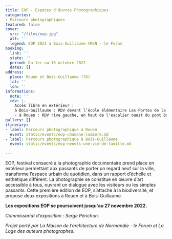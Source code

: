 ```yaml
---
title: EOP - Espaces d'Œuvres Photographiques
categories:
- Parcours photographiques
featured: false
cover:
  src: "/files/eop.jpg"
  alt: ''
  legend: EOP 2021 à Bois-Guillaume ©MaN - le Forum
booking:
  link: ''
  state: ''
  period: Du 1er au 16 octobre 2022
  dates: []
address:
  place: Rouen et Bois-Guillaume (76)
  lat: ''
  lon: ''
informations:
  note: ''
  rdv: |-
    Accès libre en extérieur :
    à Bois-Guillaume : RDV devant l’école élémentaire Les Portes de la Forêt, 67 place des Erables. Réseau Astuce : Bus 11, arrêt Table de Pierre
    - à Rouen : RDV rive gauche, en haut de l'escalier ouest du pont Boieldieu. Réseau Astuce : Métro, arrêt Joffre-Mutualité
gallery: []
itinerary:
- label: Parcours photographique à Rouen
  event: static/events/eop-chamane-lumiere.md
- label: Parcours photographique à Bois-Guillaume
  event: static/events/eop-nenets-une-vie-de-famille.md

---
```

EOP, festival consacré à la photographie documentaire prend place en extérieur permettant aux passants de porter un regard neuf sur la ville, transforme l’espace urbain du quotidien, dans un rapport d’échelle et esthétique différent. La photographie se constitue en œuvre d’art accessible à tous, ouvrant un dialogue avec les visiteurs ou les simples passants. Cette première édition de EOP, s’attache à la biodiversité, et propose deux expositions à Rouen et à Bois-Guillaume.

**Les expositions EOP se poursuivent jusqu'au 27 novembre 2022.**

_Commissariat d’exposition : Serge Périchon._ 

_Projet porté par La Maison de l’architecture de Normandie - le Forum et La Loge des auteurs photographes._